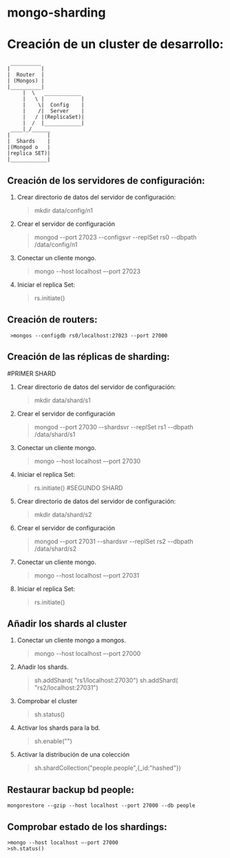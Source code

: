 # mongo-sharding

# Creación de un cluster de desarrollo:

```
 __________
|          |
|  Router  |
| (Mongos) |
|__________|
     |	\   ____________
     |	 \ |            |
     |	  \|  Config    |
     |	  /|  Server    |
     |	 / |(ReplicaSet)|
     |  /  |____________|
 ____|_/______
|            |
|  Shards    |
|(Mongod o   |
|replica SET)|
|____________|

```

## Creación de los servidores de configuración:

1. Crear directorio de datos del servidor de configuración:
	>mkdir data/config/n1

2. Crear el servidor de configuración
 	>mongod --port 27023  --configsvr --replSet rs0 --dbpath /data/config/n1

3. Conectar un cliente mongo. 
	>mongo --host localhost –-port 27023

4. Iniciar el replica Set:
	>rs.initiate()

## Creación de routers:
	 >mongos --configdb rs0/localhost:27023 --port 27000

## Creación de las réplicas de sharding:
#PRIMER SHARD
1. Crear directorio de datos del servidor de configuración:
	>mkdir data/shard/s1

2. Crear el servidor de configuración
	>mongod --port 27030 --shardsvr --replSet rs1  --dbpath /data/shard/s1

3. Conectar un cliente mongo. 
	>mongo --host localhost –-port 27030

4. Iniciar el replica Set:
	>rs.initiate()
#SEGUNDO SHARD
1. Crear directorio de datos del servidor de configuración:
	>mkdir data/shard/s2

2. Crear el servidor de configuración
	>mongod --port 27031 --shardsvr --replSet rs2  --dbpath /data/shard/s2

3. Conectar un cliente mongo. 
	>mongo --host localhost –-port 27031

4. Iniciar el replica Set:
	>rs.initiate()

## Añadir los shards al cluster

1. Conectar un cliente mongo a mongos. 
	>mongo --host localhost –-port 27000
2. Añadir los shards.
	>sh.addShard( "rs1/localhost:27030")
	>sh.addShard( "rs2/localhost:27031")
3. Comprobar el cluster
	>sh.status()
3. Activar los shards para la bd.
	>sh.enable("<database>")
4. Activar la distribución de una colección
	>sh.shardCollection("people.people",{_id:"hashed"})
## Restaurar backup bd people:
	mongorestore --gzip --host localhost --port 27000 --db people

## Comprobar estado de los shardings:
	>mongo --host localhost –-port 27000
	>sh.status()	
